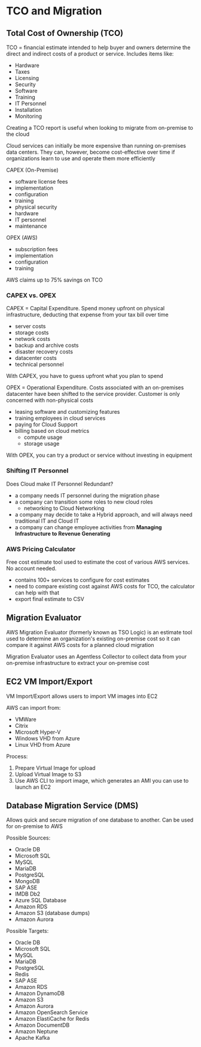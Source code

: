 # TCO and Migration

## Total Cost of Ownership (TCO)

TCO = financial estimate intended to help buyer and owners determine the direct and indirect costs of a product or service. Includes items like:

- Hardware
- Taxes
- Licensing
- Security
- Software
- Training
- IT Personnel
- Installation
- Monitoring

Creating a TCO report is useful when looking to migrate from on-premise to the cloud

Cloud services can initially be more expensive than running on-premises data centers. They can, however, become cost-effective over time if organizations learn to use and operate them more efficiently

CAPEX (On-Premise)

- software license fees
- implementation
- configuration
- training
- physical security
- hardware
- IT personnel
- maintenance

OPEX (AWS)

- subscription fees
- implementation
- configuration
- training

AWS claims up to 75% savings on TCO

### CAPEX vs. OPEX

CAPEX = Capital Expenditure. Spend money upfront on physical infrastructure, deducting that expense from your tax bill over time

- server costs
- storage costs
- network costs
- backup and archive costs
- disaster recovery costs
- datacenter costs
- technical personnel

With CAPEX, you have to guess upfront what you plan to spend

OPEX = Operational Expenditure. Costs associated with an on-premises datacenter have been shifted to the service provider. Customer is only concerned with non-physical costs

- leasing software and customizing features
- training employees in cloud services
- paying for Cloud Support
- billing based on cloud metrics
  - compute usage
  - storage usage

With OPEX, you can try a product or service without investing in equipment

### Shifting IT Personnel

Does Cloud make IT Personnel Redundant?

- a company needs IT personnel during the migration phase
- a company can transition some roles to new cloud roles
  - networking to Cloud Networking
- a company may decide to take a Hybrid approach, and will always need traditional IT and Cloud IT
- a company can change employee activities from **Managing Infrastructure to Revenue Generating**

### AWS Pricing Calculator

Free cost estimate tool used to estimate the cost of various AWS services. No account needed.

- contains 100+ services to configure for cost estimates
- need to compare existing cost against AWS costs for TCO, the calculator can help with that
- export final estimate to CSV

## Migration Evaluator

AWS Migration Evaluator (formerly known as TSO Logic) is an estimate tool used to determine an organization's existing on-premise cost so it can compare it against AWS costs for a planned cloud migration

Migration Evaluator uses an Agentless Collector to collect data from your on-premise infrastructure to extract your on-premise cost

## EC2 VM Import/Export

VM Import/Export allows users to import VM images into EC2

AWS can import from:

- VMWare
- Citrix
- Microsoft Hyper-V
- Windows VHD from Azure
- Linux VHD from Azure

Process:

1. Prepare Virtual Image for upload
2. Upload Virtual Image to S3
3. Use AWS CLI to import image, which generates an AMI you can use to launch an EC2

## Database Migration Service (DMS)

Allows quick and secure migration of one database to another. Can be used for on-premise to AWS

Possible Sources:

- Oracle DB
- Microsoft SQL
- MySQL
- MariaDB
- PostgreSQL
- MongoDB
- SAP ASE
- IMDB Db2
- Azure SQL Database
- Amazon RDS
- Amazon S3 (database dumps)
- Amazon Aurora

Possible Targets:

- Oracle DB
- Microsoft SQL
- MySQL
- MariaDB
- PostgreSQL
- Redis
- SAP ASE
- Amazon RDS
- Amazon DynamoDB
- Amazon S3
- Amazon Aurora
- Amazon OpenSearch Service
- Amazon ElastiCache for Redis
- Amazon DocumentDB
- Amazon Neptune
- Apache Kafka

